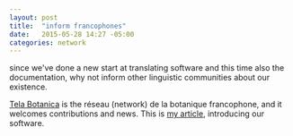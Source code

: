 ```yaml
---
layout: post
title:  "inform francophones"
date:   2015-05-28 14:27 -05:00
categories: network
---
```


since we've done a new start at translating software and this time also the
documentation, why not inform other linguistic communities about our
existence.

[Tela Botanica](http://www.tela-botanica.org) is the réseau (network) de la
botanique francophone, and it welcomes contributions and news.  This is [my
article](http://www.tela-botanica.org/actu/article6907.html), introducing
our software.

